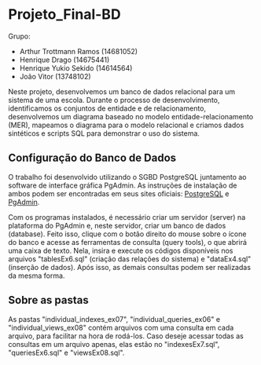 # Projeto_Final-BD

Grupo:
- Arthur Trottmann Ramos (14681052)
- Henrique Drago (14675441)
- Henrique Yukio Sekido (14614564)
- João Vitor (13748102)

Neste projeto, desenvolvemos um banco de dados relacional para um sistema de uma escola. Durante o processo de desenvolvimento, identificamos os conjuntos de entidade e de relacionamento, desenvolvemos um diagrama baseado no modelo entidade-relacionamento (MER), mapeamos o diagrama para o modelo relacional e criamos dados sintéticos e scripts SQL para demonstrar o uso do sistema.

## Configuração do Banco de Dados

O trabalho foi desenvolvido utilizando o SGBD PostgreSQL juntamento ao software de interface gráfica PgAdmin. As instruções de instalação de ambos podem ser encontradas em seus sites oficiais: <a href="https://www.postgresql.org/">PostgreSQL</a> e <a href="https://www.pgadmin.org/">PgAdmin</a>.

Com os programas instalados, é necessário criar um servidor (server) na plataforma do PgAdmin e, neste servidor, criar um banco de dados (database). Feito isso, clique com o botão direito do mouse sobre o ícone do banco e acesse as ferramentas de consulta (query tools), o que abrirá uma caixa de texto. Nela, insira e execute os códigos disponíveis nos arquivos "tablesEx6.sql" (criação das relações do sistema) e "dataEx4.sql" (inserção de dados). Após isso, as demais consultas podem ser realizadas da mesma forma.

## Sobre as pastas

As pastas "individual_indexes_ex07", "individual_queries_ex06" e "individual_views_ex08" contém arquivos com uma consulta em cada arquivo, para facilitar na hora de rodá-los. Caso deseje acessar todas as consultas em um arquivo apenas, elas estão no "indexesEx7.sql", "queriesEx6.sql" e "viewsEx08.sql".
